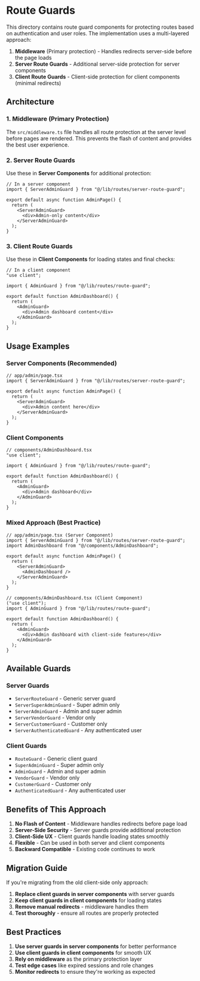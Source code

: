 # Route Guards

This directory contains route guard components for protecting routes based on authentication and user roles. The implementation uses a multi-layered approach:

1. **Middleware** (Primary protection) - Handles redirects server-side before the page loads
2. **Server Route Guards** - Additional server-side protection for server components
3. **Client Route Guards** - Client-side protection for client components (minimal redirects)

## Architecture

### 1. Middleware (Primary Protection)

The `src/middleware.ts` file handles all route protection at the server level before pages are rendered. This prevents the flash of content and provides the best user experience.

### 2. Server Route Guards

Use these in **Server Components** for additional protection:

```tsx
// In a server component
import { ServerAdminGuard } from "@/lib/routes/server-route-guard";

export default async function AdminPage() {
  return (
    <ServerAdminGuard>
      <div>Admin-only content</div>
    </ServerAdminGuard>
  );
}
```

### 3. Client Route Guards

Use these in **Client Components** for loading states and final checks:

```tsx
// In a client component
"use client";

import { AdminGuard } from "@/lib/routes/route-guard";

export default function AdminDashboard() {
  return (
    <AdminGuard>
      <div>Admin dashboard content</div>
    </AdminGuard>
  );
}
```

## Usage Examples

### Server Components (Recommended)

```tsx
// app/admin/page.tsx
import { ServerAdminGuard } from "@/lib/routes/server-route-guard";

export default async function AdminPage() {
  return (
    <ServerAdminGuard>
      <div>Admin content here</div>
    </ServerAdminGuard>
  );
}
```

### Client Components

```tsx
// components/AdminDashboard.tsx
"use client";

import { AdminGuard } from "@/lib/routes/route-guard";

export default function AdminDashboard() {
  return (
    <AdminGuard>
      <div>Admin dashboard</div>
    </AdminGuard>
  );
}
```

### Mixed Approach (Best Practice)

```tsx
// app/admin/page.tsx (Server Component)
import { ServerAdminGuard } from "@/lib/routes/server-route-guard";
import AdminDashboard from "@/components/AdminDashboard";

export default async function AdminPage() {
  return (
    <ServerAdminGuard>
      <AdminDashboard />
    </ServerAdminGuard>
  );
}

// components/AdminDashboard.tsx (Client Component)
("use client");
import { AdminGuard } from "@/lib/routes/route-guard";

export default function AdminDashboard() {
  return (
    <AdminGuard>
      <div>Admin dashboard with client-side features</div>
    </AdminGuard>
  );
}
```

## Available Guards

### Server Guards

- `ServerRouteGuard` - Generic server guard
- `ServerSuperAdminGuard` - Super admin only
- `ServerAdminGuard` - Admin and super admin
- `ServerVendorGuard` - Vendor only
- `ServerCustomerGuard` - Customer only
- `ServerAuthenticatedGuard` - Any authenticated user

### Client Guards

- `RouteGuard` - Generic client guard
- `SuperAdminGuard` - Super admin only
- `AdminGuard` - Admin and super admin
- `VendorGuard` - Vendor only
- `CustomerGuard` - Customer only
- `AuthenticatedGuard` - Any authenticated user

## Benefits of This Approach

1. **No Flash of Content** - Middleware handles redirects before page load
2. **Server-Side Security** - Server guards provide additional protection
3. **Client-Side UX** - Client guards handle loading states smoothly
4. **Flexible** - Can be used in both server and client components
5. **Backward Compatible** - Existing code continues to work

## Migration Guide

If you're migrating from the old client-side only approach:

1. **Replace client guards in server components** with server guards
2. **Keep client guards in client components** for loading states
3. **Remove manual redirects** - middleware handles them
4. **Test thoroughly** - ensure all routes are properly protected

## Best Practices

1. **Use server guards in server components** for better performance
2. **Use client guards in client components** for smooth UX
3. **Rely on middleware** as the primary protection layer
4. **Test edge cases** like expired sessions and role changes
5. **Monitor redirects** to ensure they're working as expected
